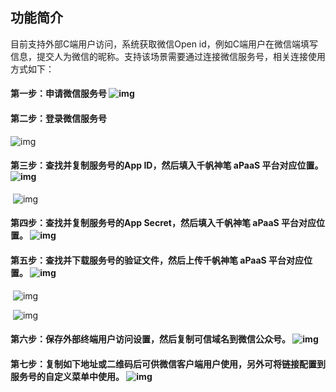 
## **功能简介**

目前支持外部C端用户访问，系统获取微信Open id，例如C端用户在微信端填写信息，提交人为微信的昵称。支持该场景需要通过连接微信服务号，相关连接使用方式如下：

#### **第一步：申请微信服务号**     ![img](https://qcloudimg.tencent-cloud.cn/raw/3ebe5b49e0a3f9289179d91680b4fa12.png)        

#### **第二步：登录微信服务号**

![img](https://qcloudimg.tencent-cloud.cn/raw/89015740574cf52e62e3dd42a7fe434a.png)        

#### **第三步：查找并复制服务号的App ID，然后填入千帆神笔 aPaaS 平台对应位置。**               ![img](https://qcloudimg.tencent-cloud.cn/raw/b9f933f09f494e8ad07d1580c1741b2b.png)        

​                 ![img](https://qcloudimg.tencent-cloud.cn/raw/571afb5befe17c6a92049135ca9e814c.png)        

#### **第四步：查找并复制服务号的App Secret，然后填入千帆神笔 aPaaS 平台对应位置。**                 ![img](https://qcloudimg.tencent-cloud.cn/raw/1350e5f9824ca36ec57985a497994c1c.png)        

#### **第五步：查找并下载服务号的验证文件，然后上传千帆神笔 aPaaS 平台对应位置。**          ![img](https://qcloudimg.tencent-cloud.cn/raw/0bdee23c185f9e8ef97f44362ef23dd9.png)        

​                 ![img](https://qcloudimg.tencent-cloud.cn/raw/bb51cbc66df5f24db13b57708cf9390b.png)        

​                 ![img](https://qcloudimg.tencent-cloud.cn/raw/99af300d6def20b69c9ac62db8b4b414.png)        

#### **第六步：保存外部终端用户访问设置，然后复制可信域名到微信公众号。**                 ![img](https://qcloudimg.tencent-cloud.cn/raw/c710af77c54641315645faacdb5a3626.png)        

#### **第七步：复制如下地址或二维码后可供微信客户端用户使用，另外可将链接配置到服务号的自定义菜单中使用。**                ![img](https://qcloudimg.tencent-cloud.cn/raw/d6c107775133410b8951b959b24a2b29.png)        
